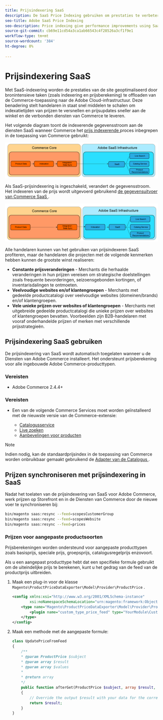```yaml
---
title: Prijsindexering SaaS
description: De SaaS Price Indexing gebruiken om prestaties te verbeteren
seo-title: Adobe SaaS Price Indexing
seo-description: Price indexing give performance improvements using SaaS infrastructure
source-git-commit: cb69e11cd54a3ca1ab66543c4f28526a3cf1f9e1
workflow-type: tm+mt
source-wordcount: '384'
ht-degree: 0%

---
```


# Prijsindexering SaaS

Met SaaS-indexering worden de prestaties van de site geoptimaliseerd door bronintensieve taken (zoals indexering en prijsberekening) te offloaden van de Commerce-toepassing naar de Adobe Cloud-infrastructuur. Deze benadering stelt handelaren in staat snel middelen te schalen om indexatietijden van prijzen te versnellen en prijsupdates sneller aan de winkel en de verbonden diensten van Commerce te leveren.

Het volgende diagram toont de indexerende gegevensstroom aan de diensten SaaS wanneer Commerce het [ prijs indexerende ](https://experienceleague.adobe.com/en/docs/commerce-operations/configuration-guide/cli/manage-indexers) proces inbegrepen in de toepassing van Commerce gebruikt:

![ Standaardgegevensstroom ](assets/old_way.png)

Als SaaS-prijsindexering is ingeschakeld, verandert de gegevensstroom. Het indexeren van de prijs wordt uitgevoerd gebruikend [ de gegevensuitvoer van Commerce SaaS ](../data-export/data-synchronization.md).

![ SaaS prijs indexerende gegevensstroom ](assets/new_way.png)

Alle handelaren kunnen van het gebruiken van prijsindexeren SaaS profiteren, maar de handelaren die projecten met de volgende kenmerken hebben kunnen de grootste winst realiseren:

* **Constante prijsveranderingen** - Merchants die herhaalde veranderingen in hun prijzen vereisen om strategische doelstellingen zoals frequente bevorderingen, seizoensgebonden kortingen, of inventarisdalingen te ontmoeten.
* **Veelvoudige websites en/of klantengroepen** - Merchants met gedeelde productcatalogi over veelvoudige websites (domeinen/brands) en/of klantengroepen.
* **Vele unieke prijzen over websites of klantengroepen** - Merchants met uitgebreide gedeelde productcatalogi die unieke prijzen over websites of klantengroepen bevatten. Voorbeelden zijn B2B-handelaren met vooraf onderhandelde prijzen of merken met verschillende prijsstrategieën.

## Prijsindexering SaaS gebruiken

De prijsindexering van SaaS wordt automatisch toegelaten wanneer u de Diensten van Adobe Commerce installeert. Het ondersteunt prijsberekening voor alle ingebouwde Adobe Commerce-producttypen.

### Vereisten

* Adobe Commerce 2.4.4+

### Vereisten

* Een van de volgende Commerce Services moet worden geïnstalleerd met de nieuwste versie van de Commerce-extensie:

   * [Catalogusservice](../catalog-service/overview.md)
   * [Live zoeken](../live-search/overview.md)
   * [Aanbevelingen voor producten](../product-recommendations/guide-overview.md)


>[!NOTE]
>
>Indien nodig, kan de standaardprijsindex in de toepassing van Commerce worden onbruikbaar gemaakt gebruikend de [ Adapter van de Catalogus ](catalog-adapter.md).

## Prijzen synchroniseren met prijsindexering in SaaS

Nadat het toelaten van de prijsindexering van SaaS voor Adobe Commerce, werk prijzen op Storefront en in de Diensten van Commerce door de nieuwe voer te synchroniseren bij:

```bash
bin/magento saas:resync --feed=scopesCustomerGroup
bin/magento saas:resync --feed=scopesWebsite
bin/magento saas:resync --feed=prices
```

### Prijzen voor aangepaste productsoorten

Prijsberekeningen worden ondersteund voor aangepaste producttypen zoals basisprijs, speciale prijs, groepsprijs, catalogusregelprijs enzovoort.

Als u een aangepast producttype hebt dat een specifieke formule gebruikt om de uiteindelijke prijs te berekenen, kunt u het gedrag van de feed van de productprijs uitbreiden.

1. Maak een plug-in voor de klasse `Magento\ProductPriceDataExporter\Model\Provider\ProductPrice` .

   ```xml
   <config xmlns:xsi="http://www.w3.org/2001/XMLSchema-instance"
           xsi:noNamespaceSchemaLocation="urn:magento:framework:ObjectManager/etc/config.xsd">
       <type name="Magento\ProductPriceDataExporter\Model\Provider\ProductPrice">
           <plugin name="custom_type_price_feed" type="YourModule\CustomProductType\Plugin\UpdatePriceFromFeed" />
       </type>
   </config>
   ```

1. Maak een methode met de aangepaste formule:

   ```php
   class UpdatePriceFromFeed
   {
       /**
       * @param ProductPrice $subject
       * @param array $result
       * @param array $values
       *
       * @return array
       */
       public function afterGet(ProductPrice $subject, array $result, array $values) : array
       {
           // Override the output $result with your data for the corresponding products (see original method for details) 
           return $result;
       }
   }
   ```


